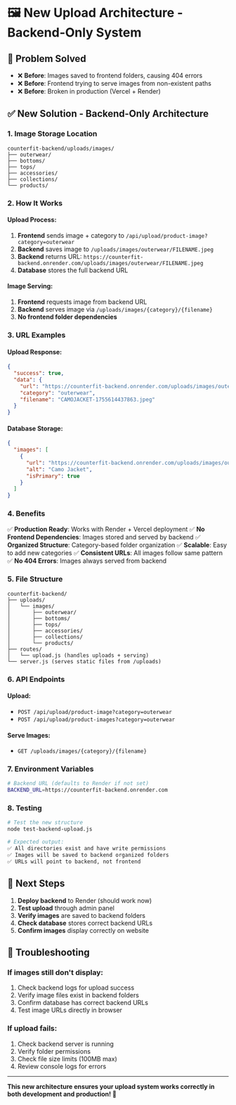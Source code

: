 # 🖼️ New Upload Architecture - Backend-Only System

## 🚨 **Problem Solved**
- ❌ **Before**: Images saved to frontend folders, causing 404 errors
- ❌ **Before**: Frontend trying to serve images from non-existent paths
- ❌ **Before**: Broken in production (Vercel + Render)

## ✅ **New Solution - Backend-Only Architecture**

### **1. Image Storage Location**
```
counterfit-backend/uploads/images/
├── outerwear/
├── bottoms/
├── tops/
├── accessories/
├── collections/
└── products/
```

### **2. How It Works**

#### **Upload Process:**
1. **Frontend** sends image + category to `/api/upload/product-image?category=outerwear`
2. **Backend** saves image to `/uploads/images/outerwear/FILENAME.jpeg`
3. **Backend** returns URL: `https://counterfit-backend.onrender.com/uploads/images/outerwear/FILENAME.jpeg`
4. **Database** stores the full backend URL

#### **Image Serving:**
1. **Frontend** requests image from backend URL
2. **Backend** serves image via `/uploads/images/{category}/{filename}`
3. **No frontend folder dependencies**

### **3. URL Examples**

#### **Upload Response:**
```json
{
  "success": true,
  "data": {
    "url": "https://counterfit-backend.onrender.com/uploads/images/outerwear/CAMOJACKET-1755614437863.jpeg",
    "category": "outerwear",
    "filename": "CAMOJACKET-1755614437863.jpeg"
  }
}
```

#### **Database Storage:**
```json
{
  "images": [
    {
      "url": "https://counterfit-backend.onrender.com/uploads/images/outerwear/CAMOJACKET-1755614437863.jpeg",
      "alt": "Camo Jacket",
      "isPrimary": true
    }
  ]
}
```

### **4. Benefits**

✅ **Production Ready**: Works with Render + Vercel deployment
✅ **No Frontend Dependencies**: Images stored and served by backend
✅ **Organized Structure**: Category-based folder organization
✅ **Scalable**: Easy to add new categories
✅ **Consistent URLs**: All images follow same pattern
✅ **No 404 Errors**: Images always served from backend

### **5. File Structure**

```
counterfit-backend/
├── uploads/
│   └── images/
│       ├── outerwear/
│       ├── bottoms/
│       ├── tops/
│       ├── accessories/
│       ├── collections/
│       └── products/
├── routes/
│   └── upload.js (handles uploads + serving)
└── server.js (serves static files from /uploads)
```

### **6. API Endpoints**

#### **Upload:**
- `POST /api/upload/product-image?category=outerwear`
- `POST /api/upload/product-images?category=outerwear`

#### **Serve Images:**
- `GET /uploads/images/{category}/{filename}`

### **7. Environment Variables**

```bash
# Backend URL (defaults to Render if not set)
BACKEND_URL=https://counterfit-backend.onrender.com
```

### **8. Testing**

```bash
# Test the new structure
node test-backend-upload.js

# Expected output:
✅ All directories exist and have write permissions
✅ Images will be saved to backend organized folders
✅ URLs will point to backend, not frontend
```

## 🚀 **Next Steps**

1. **Deploy backend** to Render (should work now)
2. **Test upload** through admin panel
3. **Verify images** are saved to backend folders
4. **Check database** stores correct backend URLs
5. **Confirm images** display correctly on website

## 🔧 **Troubleshooting**

### **If images still don't display:**
1. Check backend logs for upload success
2. Verify image files exist in backend folders
3. Confirm database has correct backend URLs
4. Test image URLs directly in browser

### **If upload fails:**
1. Check backend server is running
2. Verify folder permissions
3. Check file size limits (100MB max)
4. Review console logs for errors

---

**This new architecture ensures your upload system works correctly in both development and production! 🎉**
